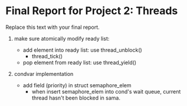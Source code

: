 Final Report for Project 2: Threads
===================================

Replace this text with your final report.

1. make sure atomically modify ready list:
    + add element into ready list: use thread_unblock()
        + thread_tick()
    + pop element from ready list: use thread_yield()

2. condvar implementation
    + add field (priority) in struct semaphore_elem
        + when insert semaphore_elem into cond's wait queue, current thread hasn't been blocked in sama.